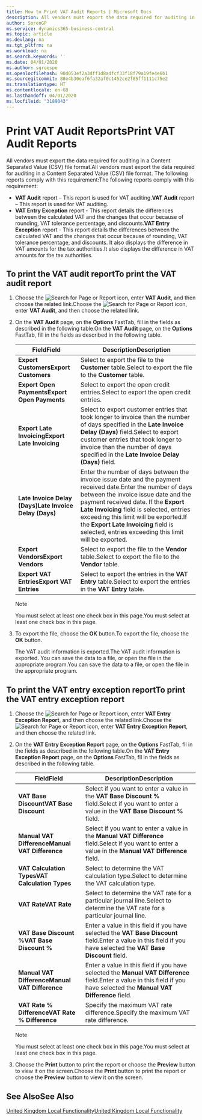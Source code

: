 ```yaml
---
title: How to Print VAT Audit Reports | Microsoft Docs
description: All vendors must export the data required for auditing in a Content Separated Value (CSV) file format.
author: SorenGP
ms.service: dynamics365-business-central
ms.topic: article
ms.devlang: na
ms.tgt_pltfrm: na
ms.workload: na
ms.search.keywords: ''
ms.date: 04/01/2020
ms.author: sgroespe
ms.openlocfilehash: 90d053ef2a3dff1d8adfcf33f18f79a19fe4e6b1
ms.sourcegitcommit: 88e4b30eaf6fa32af0c1452ce2f85ff1111c75e2
ms.translationtype: HT
ms.contentlocale: en-GB
ms.lasthandoff: 04/01/2020
ms.locfileid: "3189043"
---
```

# <a name="print-vat-audit-reports"></a><span data-ttu-id="73378-103">Print VAT Audit Reports</span><span class="sxs-lookup"><span data-stu-id="73378-103">Print VAT Audit Reports</span></span>
<span data-ttu-id="73378-104">All vendors must export the data required for auditing in a Content Separated Value (CSV) file format.</span><span class="sxs-lookup"><span data-stu-id="73378-104">All vendors must export the data required for auditing in a Content Separated Value (CSV) file format.</span></span> <span data-ttu-id="73378-105">The following reports comply with this requirement:</span><span class="sxs-lookup"><span data-stu-id="73378-105">The following reports comply with this requirement:</span></span>  

-   <span data-ttu-id="73378-106">**VAT Audit**  report – This report is used for VAT auditing.</span><span class="sxs-lookup"><span data-stu-id="73378-106">**VAT Audit**  report – This report is used for VAT auditing.</span></span>  
-   <span data-ttu-id="73378-107">**VAT Entry Exception** report - This report details the differences between the calculated VAT and the changes that occur because of rounding, VAT tolerance percentage, and discounts.</span><span class="sxs-lookup"><span data-stu-id="73378-107">**VAT Entry Exception** report - This report details the differences between the calculated VAT and the changes that occur because of rounding, VAT tolerance percentage, and discounts.</span></span> <span data-ttu-id="73378-108">It also displays the difference in VAT amounts for the tax authorities.</span><span class="sxs-lookup"><span data-stu-id="73378-108">It also displays the difference in VAT amounts for the tax authorities.</span></span>  

## <a name="to-print-the-vat-audit-report"></a><span data-ttu-id="73378-109">To print the VAT audit report</span><span class="sxs-lookup"><span data-stu-id="73378-109">To print the VAT audit report</span></span>  

1.  <span data-ttu-id="73378-110">Choose the ![Search for Page or Report](../../media/ui-search/search_small.png "Search for Page or Report icon") icon, enter **VAT Audit**, and then choose the related link.</span><span class="sxs-lookup"><span data-stu-id="73378-110">Choose the ![Search for Page or Report](../../media/ui-search/search_small.png "Search for Page or Report icon") icon, enter **VAT Audit**, and then choose the related link.</span></span>  
2.  <span data-ttu-id="73378-111">On the **VAT Audit** page, on the **Options** FastTab, fill in the fields as described in the following table.</span><span class="sxs-lookup"><span data-stu-id="73378-111">On the **VAT Audit** page, on the **Options** FastTab, fill in the fields as described in the following table.</span></span>  

    |<span data-ttu-id="73378-112">Field</span><span class="sxs-lookup"><span data-stu-id="73378-112">Field</span></span>|<span data-ttu-id="73378-113">Description</span><span class="sxs-lookup"><span data-stu-id="73378-113">Description</span></span>|  
    |---------------------------------|---------------------------------------|  
    |<span data-ttu-id="73378-114">**Export Customers**</span><span class="sxs-lookup"><span data-stu-id="73378-114">**Export Customers**</span></span>|<span data-ttu-id="73378-115">Select to export the file to the **Customer** table.</span><span class="sxs-lookup"><span data-stu-id="73378-115">Select to export the file to the **Customer** table.</span></span>|  
    |<span data-ttu-id="73378-116">**Export Open Payments**</span><span class="sxs-lookup"><span data-stu-id="73378-116">**Export Open Payments**</span></span>|<span data-ttu-id="73378-117">Select to export the open credit entries.</span><span class="sxs-lookup"><span data-stu-id="73378-117">Select to export the open credit entries.</span></span>|  
    |<span data-ttu-id="73378-118">**Export Late Invoicing**</span><span class="sxs-lookup"><span data-stu-id="73378-118">**Export Late Invoicing**</span></span>|<span data-ttu-id="73378-119">Select to export customer entries that took longer to invoice than the number of days specified in the **Late Invoice Delay (Days)** field.</span><span class="sxs-lookup"><span data-stu-id="73378-119">Select to export customer entries that took longer to invoice than the number of days specified in the **Late Invoice Delay (Days)** field.</span></span>|  
    |<span data-ttu-id="73378-120">**Late Invoice Delay (Days)**</span><span class="sxs-lookup"><span data-stu-id="73378-120">**Late Invoice Delay (Days)**</span></span>|<span data-ttu-id="73378-121">Enter the number of days between the invoice issue date and the payment received date.</span><span class="sxs-lookup"><span data-stu-id="73378-121">Enter the number of days between the invoice issue date and the payment received date.</span></span> <span data-ttu-id="73378-122">If the **Export Late Invoicing** field is selected, entries exceeding this limit will be exported.</span><span class="sxs-lookup"><span data-stu-id="73378-122">If the **Export Late Invoicing** field is selected, entries exceeding this limit will be exported.</span></span>|  
    |<span data-ttu-id="73378-123">**Export Vendors**</span><span class="sxs-lookup"><span data-stu-id="73378-123">**Export Vendors**</span></span>|<span data-ttu-id="73378-124">Select to export the file to the **Vendor** table.</span><span class="sxs-lookup"><span data-stu-id="73378-124">Select to export the file to the **Vendor** table.</span></span>|  
    |<span data-ttu-id="73378-125">**Export VAT Entries**</span><span class="sxs-lookup"><span data-stu-id="73378-125">**Export VAT Entries**</span></span>|<span data-ttu-id="73378-126">Select to export the entries in the **VAT Entry** table.</span><span class="sxs-lookup"><span data-stu-id="73378-126">Select to export the entries in the **VAT Entry** table.</span></span>|  

    > [!NOTE]  
    >  <span data-ttu-id="73378-127">You must select at least one check box in this page.</span><span class="sxs-lookup"><span data-stu-id="73378-127">You must select at least one check box in this page.</span></span>  

3.  <span data-ttu-id="73378-128">To export the file, choose the **OK** button.</span><span class="sxs-lookup"><span data-stu-id="73378-128">To export the file, choose the **OK** button.</span></span>  

    <span data-ttu-id="73378-129">The VAT audit information is exported.</span><span class="sxs-lookup"><span data-stu-id="73378-129">The VAT audit information is exported.</span></span> <span data-ttu-id="73378-130">You can save the data to a file, or open the file in the appropriate program.</span><span class="sxs-lookup"><span data-stu-id="73378-130">You can save the data to a file, or open the file in the appropriate program.</span></span>  

## <a name="to-print-the-vat-entry-exception-report"></a><span data-ttu-id="73378-131">To print the VAT entry exception report</span><span class="sxs-lookup"><span data-stu-id="73378-131">To print the VAT entry exception report</span></span>  

1.  <span data-ttu-id="73378-132">Choose the ![Search for Page or Report](../../media/ui-search/search_small.png "Search for Page or Report icon") icon, enter **VAT Entry Exception Report**, and then choose the related link.</span><span class="sxs-lookup"><span data-stu-id="73378-132">Choose the ![Search for Page or Report](../../media/ui-search/search_small.png "Search for Page or Report icon") icon, enter **VAT Entry Exception Report**, and then choose the related link.</span></span>  
2.  <span data-ttu-id="73378-133">On the **VAT Entry Exception Report** page, on the **Options** FastTab, fll in the fields as described in the following table.</span><span class="sxs-lookup"><span data-stu-id="73378-133">On the **VAT Entry Exception Report** page, on the **Options** FastTab, fll in the fields as described in the following table.</span></span>  

    |<span data-ttu-id="73378-134">Field</span><span class="sxs-lookup"><span data-stu-id="73378-134">Field</span></span>|<span data-ttu-id="73378-135">Description</span><span class="sxs-lookup"><span data-stu-id="73378-135">Description</span></span>|  
    |---------------------------------|---------------------------------------|  
    |<span data-ttu-id="73378-136">**VAT Base Discount**</span><span class="sxs-lookup"><span data-stu-id="73378-136">**VAT Base Discount**</span></span>|<span data-ttu-id="73378-137">Select if you want to enter a value in the **VAT Base Discount %** field.</span><span class="sxs-lookup"><span data-stu-id="73378-137">Select if you want to enter a value in the **VAT Base Discount %** field.</span></span>|  
    |<span data-ttu-id="73378-138">**Manual VAT Difference**</span><span class="sxs-lookup"><span data-stu-id="73378-138">**Manual VAT Difference**</span></span>|<span data-ttu-id="73378-139">Select if you want to enter a value in the **Manual VAT Difference** field.</span><span class="sxs-lookup"><span data-stu-id="73378-139">Select if you want to enter a value in the **Manual VAT Difference** field.</span></span>|  
    |<span data-ttu-id="73378-140">**VAT Calculation Types**</span><span class="sxs-lookup"><span data-stu-id="73378-140">**VAT Calculation Types**</span></span>|<span data-ttu-id="73378-141">Select to determine the VAT calculation type.</span><span class="sxs-lookup"><span data-stu-id="73378-141">Select to determine the VAT calculation type.</span></span>|  
    |<span data-ttu-id="73378-142">**VAT Rate**</span><span class="sxs-lookup"><span data-stu-id="73378-142">**VAT Rate**</span></span>|<span data-ttu-id="73378-143">Select to determine the VAT rate for a particular journal line.</span><span class="sxs-lookup"><span data-stu-id="73378-143">Select to determine the VAT rate for a particular journal line.</span></span>|  
    |<span data-ttu-id="73378-144">**VAT Base Discount %**</span><span class="sxs-lookup"><span data-stu-id="73378-144">**VAT Base Discount %**</span></span>|<span data-ttu-id="73378-145">Enter a value in this field if you have selected the **VAT Base Discount** field.</span><span class="sxs-lookup"><span data-stu-id="73378-145">Enter a value in this field if you have selected the **VAT Base Discount** field.</span></span>|  
    |<span data-ttu-id="73378-146">**Manual VAT Difference**</span><span class="sxs-lookup"><span data-stu-id="73378-146">**Manual VAT Difference**</span></span>|<span data-ttu-id="73378-147">Enter a value in this field if you have selected the **Manual VAT Difference** field.</span><span class="sxs-lookup"><span data-stu-id="73378-147">Enter a value in this field if you have selected the **Manual VAT Difference** field.</span></span>|  
    |<span data-ttu-id="73378-148">**VAT Rate % Difference**</span><span class="sxs-lookup"><span data-stu-id="73378-148">**VAT Rate % Difference**</span></span>|<span data-ttu-id="73378-149">Specify the maximum VAT rate difference.</span><span class="sxs-lookup"><span data-stu-id="73378-149">Specify the maximum VAT rate difference.</span></span>|  

    > [!NOTE]  
    >  <span data-ttu-id="73378-150">You must select at least one check box in this page.</span><span class="sxs-lookup"><span data-stu-id="73378-150">You must select at least one check box in this page.</span></span>  

3.  <span data-ttu-id="73378-151">Choose the **Print** button to print the report or choose the **Preview** button to view it on the screen.</span><span class="sxs-lookup"><span data-stu-id="73378-151">Choose the **Print** button to print the report or choose the **Preview** button to view it on the screen.</span></span>  

## <a name="see-also"></a><span data-ttu-id="73378-152">See Also</span><span class="sxs-lookup"><span data-stu-id="73378-152">See Also</span></span>  
[<span data-ttu-id="73378-153">United Kingdom Local Functionality</span><span class="sxs-lookup"><span data-stu-id="73378-153">United Kingdom Local Functionality</span></span>](united-kingdom-local-functionality.md)
